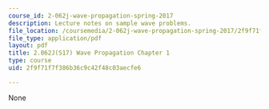 ```yaml
---
course_id: 2-062j-wave-propagation-spring-2017
description: Lecture notes on sample wave problems.
file_location: /coursemedia/2-062j-wave-propagation-spring-2017/2f9f71f7f386b36c9c42f48c03aecfe6_MIT2_062J_S17_Chap1.pdf
file_type: application/pdf
layout: pdf
title: 2.062J(S17) Wave Propagation Chapter 1
type: course
uid: 2f9f71f7f386b36c9c42f48c03aecfe6

---
```

None
